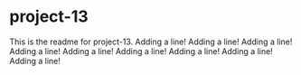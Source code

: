 # project-13

This is the readme for project-13.
Adding a line!
Adding a line!
Adding a line!
Adding a line!
Adding a line!
Adding a line!
Adding a line!
Adding a line!
Adding a line!
